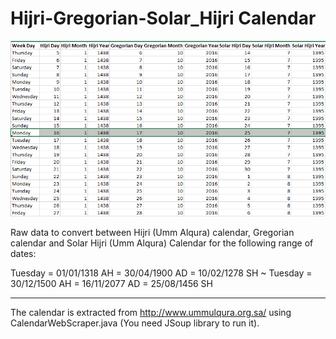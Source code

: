 # Hijri-Gregorian-Solar_Hijri Calendar

![screenshot](https://github.com/Eng-Fouad/Hijri-Gregorian-Solar_Hijri/raw/master/screenshotV2.png)


Raw data to convert between Hijri (Umm Alqura) calendar, Gregorian calendar and Solar Hijri (Umm Alqura) Calendar for the following range of dates:

Tuesday = 01/01/1318 AH = 30/04/1900 AD = 10/02/1278 SH ~ Tuesday = 30/12/1500 AH = 16/11/2077 AD = 25/08/1456 SH

---

The calendar is extracted from http://www.ummulqura.org.sa/ using CalendarWebScraper.java (You need JSoup library to run it).
